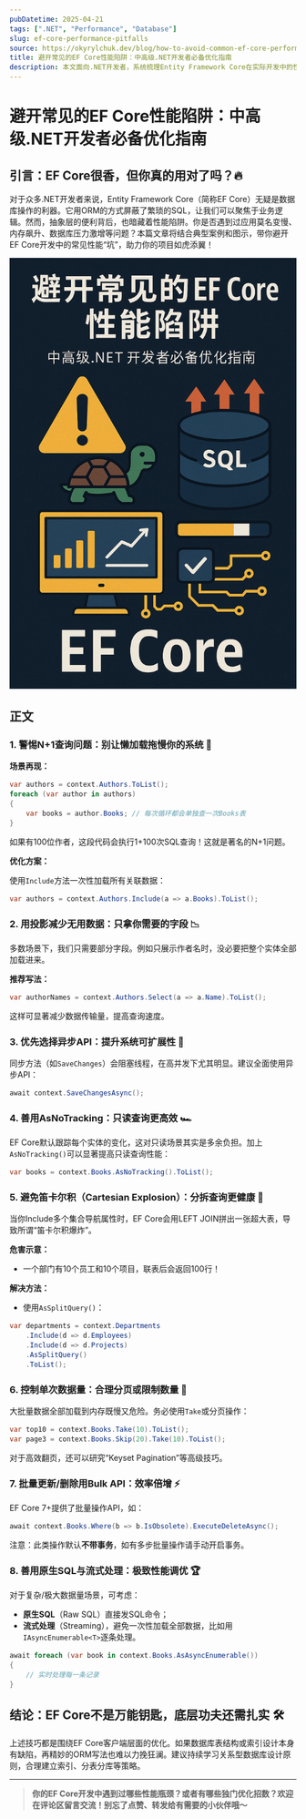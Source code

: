 ```yaml
---
pubDatetime: 2025-04-21
tags: [".NET", "Performance", "Database"]
slug: ef-core-performance-pitfalls
source: https://okyrylchuk.dev/blog/how-to-avoid-common-ef-core-performance-pitfalls/
title: 避开常见的EF Core性能陷阱：中高级.NET开发者必备优化指南
description: 本文面向.NET开发者，系统梳理Entity Framework Core在实际开发中的性能陷阱与优化策略，结合实例与图示，帮助你写出高效、健壮的数据访问代码。
---
```


# 避开常见的EF Core性能陷阱：中高级.NET开发者必备优化指南

## 引言：EF Core很香，但你真的用对了吗？🔥

对于众多.NET开发者来说，Entity Framework Core（简称EF Core）无疑是数据库操作的利器。它用ORM的方式屏蔽了繁琐的SQL，让我们可以聚焦于业务逻辑。然而，抽象层的便利背后，也暗藏着性能陷阱。你是否遇到过应用莫名变慢、内存飙升、数据库压力激增等问题？本篇文章将结合典型案例和图示，带你避开EF Core开发中的常见性能“坑”，助力你的项目如虎添翼！

![EF Core性能陷阱示意图](../../assets/280/280-1.png)

## 正文

### 1. 警惕N+1查询问题：别让懒加载拖慢你的系统 🐢

**场景再现：**

```csharp
var authors = context.Authors.ToList();
foreach (var author in authors)
{
    var books = author.Books; // 每次循环都会单独查一次Books表
}
```

如果有100位作者，这段代码会执行1+100次SQL查询！这就是著名的N+1问题。

**优化方案：**

使用`Include`方法一次性加载所有关联数据：

```csharp
var authors = context.Authors.Include(a => a.Books).ToList();
```

### 2. 用投影减少无用数据：只拿你需要的字段 📉

多数场景下，我们只需要部分字段。例如只展示作者名时，没必要把整个实体全部加载进来。

**推荐写法：**

```csharp
var authorNames = context.Authors.Select(a => a.Name).ToList();
```

这样可显著减少数据传输量，提高查询速度。

### 3. 优先选择异步API：提升系统可扩展性 🚀

同步方法（如`SaveChanges`）会阻塞线程，在高并发下尤其明显。建议全面使用异步API：

```csharp
await context.SaveChangesAsync();
```

### 4. 善用AsNoTracking：只读查询更高效 🏎️

EF Core默认跟踪每个实体的变化，这对只读场景其实是多余负担。加上`AsNoTracking()`可以显著提高只读查询性能：

```csharp
var books = context.Books.AsNoTracking().ToList();
```

### 5. 避免笛卡尔积（Cartesian Explosion）：分拆查询更健康 🧨

当你Include多个集合导航属性时，EF Core会用LEFT JOIN拼出一张超大表，导致所谓“笛卡尔积爆炸”。

**危害示意：**

- 一个部门有10个员工和10个项目，联表后会返回100行！

**解决方法：**

- 使用`AsSplitQuery()`：

```csharp
var departments = context.Departments
    .Include(d => d.Employees)
    .Include(d => d.Projects)
    .AsSplitQuery()
    .ToList();
```

### 6. 控制单次数据量：合理分页或限制数量 🔢

大批量数据全部加载到内存既慢又危险。务必使用`Take`或分页操作：

```csharp
var top10 = context.Books.Take(10).ToList();
var page3 = context.Books.Skip(20).Take(10).ToList();
```

对于高效翻页，还可以研究“Keyset Pagination”等高级技巧。

### 7. 批量更新/删除用Bulk API：效率倍增 ⚡

EF Core 7+提供了批量操作API，如：

```csharp
await context.Books.Where(b => b.IsObsolete).ExecuteDeleteAsync();
```

注意：此类操作默认**不带事务**，如有多步批量操作请手动开启事务。

### 8. 善用原生SQL与流式处理：极致性能调优 🏆

对于复杂/极大数据量场景，可考虑：

- **原生SQL**（Raw SQL）直接发SQL命令；
- **流式处理**（Streaming），避免一次性加载全部数据，比如用`IAsyncEnumerable<T>`逐条处理。

```csharp
await foreach (var book in context.Books.AsAsyncEnumerable())
{
    // 实时处理每一条记录
}
```

## 结论：EF Core不是万能钥匙，底层功夫还需扎实 🛠️

上述技巧都是围绕EF Core客户端层面的优化。如果数据库表结构或索引设计本身有缺陷，再精妙的ORM写法也难以力挽狂澜。建议持续学习关系型数据库设计原则，合理建立索引、分表分库等策略。

---

> **你的EF Core开发中遇到过哪些性能瓶颈？或者有哪些独门优化招数？欢迎在评论区留言交流！别忘了点赞、转发给有需要的小伙伴哦～**
